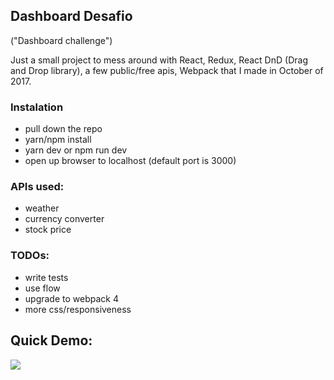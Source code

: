 ## Dashboard Desafio
("Dashboard challenge")

Just a small project to mess around with React, Redux, React DnD (Drag and Drop library), a few public/free apis, Webpack that I made in October of 2017.


### Instalation
- pull down the repo
- yarn/npm install
- yarn dev or npm run dev
- open up browser to localhost (default port is 3000)


### APIs used:
- weather
- currency converter
- stock price


### TODOs: 
- write tests
- use flow
- upgrade to webpack 4
- more css/responsiveness


## Quick Demo:
![](http://i.imgur.com/60bts.gif)
